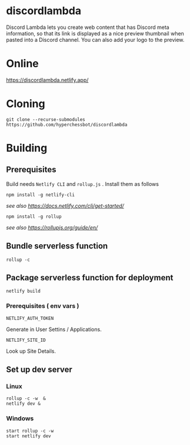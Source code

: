 # discordlambda

Discord Lambda lets you create web content that has Discord meta information, so that its link is displayed as a nice preview thumbnail when pasted into a Discord channel. You can also add your logo to the preview.

# Online

https://discordlambda.netlify.app/

# Cloning

```
git clone --recurse-submodules https://github.com/hyperchessbot/discordlambda
```

# Building

## Prerequisites

Build needs `Netlify CLI` and `rollup.js` . Install them as follows

```
npm install -g netlify-cli
```

*see also https://docs.netlify.com/cli/get-started/*

```
npm install -g rollup
```

*see also https://rollupjs.org/guide/en/*

## Bundle serverless function

```
rollup -c
```

## Package serverless function for deployment

```
netlify build
```
### Prerequisites ( env vars )

`NETLIFY_AUTH_TOKEN`

Generate in User Settins / Applications.

`NETLIFY_SITE_ID`

Look up Site Details.

## Set up dev server

### Linux

```
rollup -c -w  &
netlify dev &
```

### Windows

```
start rollup -c -w
start netlify dev
```
